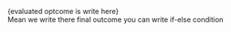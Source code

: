 {evaluated optcome is write here}
<br/>
Mean we write there final outcome you can write if-else condition